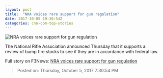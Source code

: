```yaml
---
layout: post
title:  "NRA voices rare support for gun regulation"
date: 2017-10-05 19:30:54Z
categories: cnn-com-top-stories
---
```


![NRA voices rare support for gun regulation](http://i2.cdn.cnn.com/cnnnext/dam/assets/140917105125-nra-logo-story-top.jpg)

The National Rifle Association announced Thursday that it supports a review of bump fire stocks to see if they are in accordance with federal law.


Full story on F3News: [NRA voices rare support for gun regulation](http://www.f3nws.com/n/GMKEJD)

> Posted on: Thursday, October 5, 2017 7:30:54 PM
